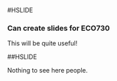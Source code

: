 

#HSLIDE

### Can create slides for ECO730

This will be quite useful!

##HSLIDE

Nothing to see here people.
